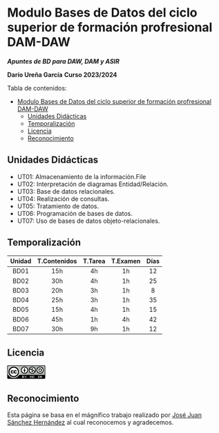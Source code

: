 # Modulo Bases de Datos del ciclo superior de formación profresional DAM-DAW

***Apuntes de BD para DAW, DAM y ASIR***

**Darío Ureña García**
**Curso 2023/2024**

Tabla de contenidos:
- [Modulo Bases de Datos del ciclo superior de formación profresional DAM-DAW](#modulo-bases-de-datos-del-ciclo-superior-de-formación-profresional-dam-daw)
  - [Unidades Didácticas](#unidades-didácticas)
  - [Temporalización](#temporalización)
  - [Licencia](#licencia)
  - [Reconocimiento](#reconocimiento)

## Unidades Didácticas

- UT01: Almacenamiento de la información.File
- UT02: Interpretación de diagramas Entidad/Relación.
- UT03: Base de datos relacionales.
- UT04: Realización de consultas.
- UT05: Tratamiento de datos.
- UT06: Programación de bases de datos.
- UT07: Uso de bases de datos objeto-relacionales.
  
## Temporalización

| Unidad | T.Contenidos | T.Tarea | T.Examen | Días |
|:---:|:---:|:---:|:---:|:---:|
| BD01 | 15h | 4h | 1h | 12 |
| BD02 | 30h | 4h | 1h | 25 |
| BD03 | 20h | 3h | 1h | 8 |
| BD04 | 25h | 3h | 1h | 35 |
| BD05 | 15h | 4h | 1h | 15 |
| BD06 | 45h | 1h | 4h | 42 |
| BD07 | 30h | 9h | 1h | 12 |


## Licencia
![Licencia CC](images/licencia.png)

## Reconocimiento
Esta página se basa en el mágnifico trabajo realizado por [José Juan Sánchez Hernández](https://josejuansanchez.org/) al cual reconocemos y agradecemos.

